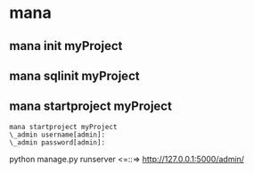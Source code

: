 mana
===

## mana init myProject
## mana sqlinit myProject
## mana startproject myProject

    mana startproject myProject
    \_admin username[admin]:
    \_admin password[admin]:

python manage.py runserver <=::=> http://127.0.0.1:5000/admin/
